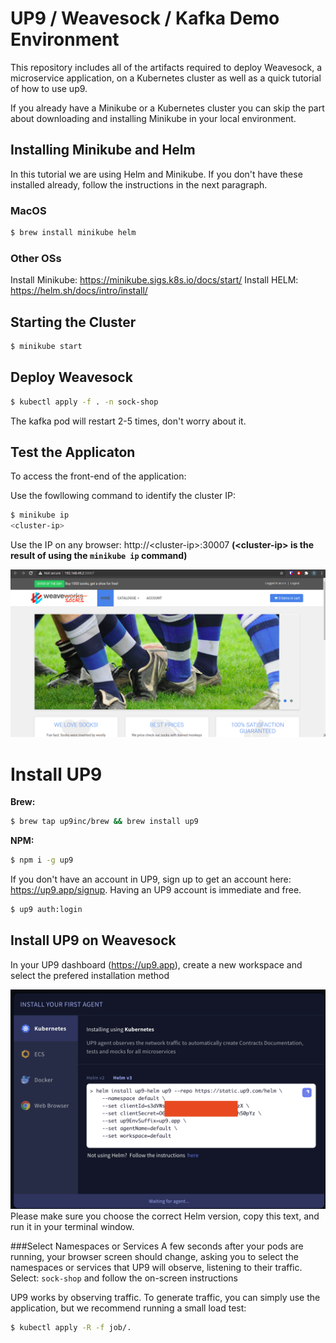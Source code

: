 # UP9 / Weavesock / Kafka Demo Environment 

This repository includes all of the artifacts required to deploy Weavesock, a microservice application, on a Kubernetes cluster as well as a quick tutorial of how to use up9.

If you already have a Minikube or a Kubernetes cluster you can skip the part about downloading and installing Minikube in your local environment. 

## Installing Minikube and Helm
In this tutorial we are using Helm and Minikube. If you don't have these installed already, follow the instructions in the next paragraph.
### MacOS
```bash
$ brew install minikube helm
```
### Other OSs
Install Minikube: https://minikube.sigs.k8s.io/docs/start/
Install HELM: https://helm.sh/docs/intro/install/ 

## Starting the Cluster

```bash
$ minikube start
```
## Deploy Weavesock

```bash
$ kubectl apply -f . -n sock-shop
```

The kafka pod will restart 2-5 times, don't worry about it.

## Test the Applicaton
To access the front-end of the application:

Use the fowllowing command to identify the cluster IP:
```bash
$ minikube ip
<cluster-ip>
```
Use the IP on any browser: http://\<cluster-ip\>:30007 **(\<cluster-ip\> is the result of using the `minikube ip` command)**

![alt text](assets/working.png "Title")

# Install UP9

**Brew:**
```bash
$ brew tap up9inc/brew && brew install up9
```
**NPM:**
```bash
$ npm i -g up9
```
If you don't have an account in UP9, sign up to get an account here: https://up9.app/signup. Having an UP9 account is immediate and free.

```bash
$ up9 auth:login
```
## Install UP9 on Weavesock
In your UP9 dashboard (https://up9.app), create a new workspace and select the prefered installation method

![UP9 installation by Helm](assets/helm.png)
Please make sure you choose the correct Helm version, copy this text, and run it in your terminal window.

###Select Namespaces or Services 
A few seconds after your pods are running, your browser screen should change, asking you to select the namespaces or services that UP9 will observe, listening to their traffic.
Select: `sock-shop` and follow the on-screen instructions

UP9 works by observing traffic. To generate traffic, you can simply use the application, but we recommend running a small load test: 

```bash
$ kubectl apply -R -f job/.
```
